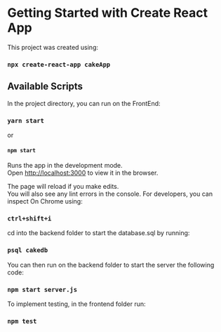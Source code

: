 # Getting Started with Create React App

This project was created using:
### `npx create-react-app cakeApp`

## Available Scripts

In the project directory, you can run on the FrontEnd:

### `yarn start`
or 
#### `npm start`

Runs the app in the development mode.\
Open [http://localhost:3000](http://localhost:3000) to view it in the browser.

The page will reload if you make edits.\
You will also see any lint errors in the console. 
For developers, you can inspect On Chrome using:
### `ctrl+shift+i`

cd into the backend folder to start the database.sql by running:
### `psql cakedb` 

You can then run on the backend folder to start the server the following code: 
### `npm start server.js`

To implement testing, in the frontend folder run:

### `npm test`
